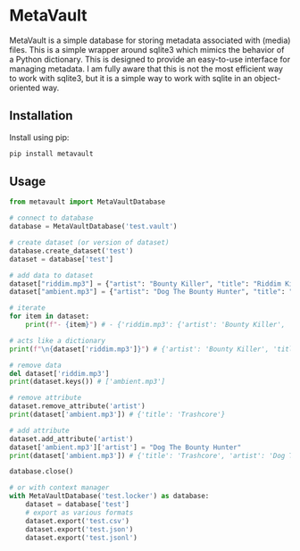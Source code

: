 # MetaVault

MetaVault is a simple database for storing metadata associated with (media) files. This is a simple wrapper around sqlite3 which mimics the behavior of a Python dictionary. This is designed to provide an easy-to-use interface for managing metadata.
I am fully aware that this is not the most efficient way to work with sqlite3, but it is a simple way to work with sqlite in an object-oriented way.

## Installation

Install using pip:

```bash
pip install metavault
```

## Usage

```python
from metavault import MetaVaultDatabase

# connect to database
database = MetaVaultDatabase('test.vault')

# create dataset (or version of dataset)
database.create_dataset('test')
dataset = database['test']

# add data to dataset
dataset["riddim.mp3"] = {"artist": "Bounty Killer", "title": "Riddim Killa"}
dataset["ambient.mp3"] = {"artist": "Dog The Bounty Hunter", "title": "Trashcore"}

# iterate
for item in dataset:
    print(f"- {item}") # - {'riddim.mp3': {'artist': 'Bounty Killer', 'title': 'Riddim Killa'}}

# acts like a dictionary
print(f"\n{dataset['riddim.mp3']}") # {'artist': 'Bounty Killer', 'title': 'Riddim Killa'}

# remove data
del dataset['riddim.mp3']
print(dataset.keys()) # ['ambient.mp3']

# remove attribute
dataset.remove_attribute('artist')
print(dataset['ambient.mp3']) # {'title': 'Trashcore'}

# add attribute
dataset.add_attribute('artist')
dataset['ambient.mp3']['artist'] = "Dog The Bounty Hunter"
print(dataset['ambient.mp3']) # {'title': 'Trashcore', 'artist': 'Dog The Bounty Hunter'}

database.close()

# or with context manager
with MetaVaultDatabase('test.locker') as database:
    dataset = database['test']
    # export as various formats
    dataset.export('test.csv')
    dataset.export('test.json')
    dataset.export('test.jsonl')
```